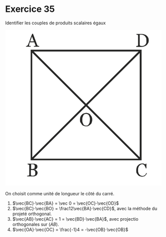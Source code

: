 # Exercice 35

Identifier les couples de produits scalaires égaux

![carré avec diagonales](Ex35.png)

On choisit comme unité de longueur le côté du carré.

1. $\vec{BC}⋅\vec{BA} = \vec 0 = \vec{OC}⋅\vec{OD}$
2. $\vec{BC}⋅\vec{BO} = \frac12\vec{BA}⋅\vec{CD}$, avec la méthode du projeté orthogonal.
3. $\vec{AB}⋅\vec{AC} = 1 = \vec{BD}⋅\vec{BA}$, avec projectio orthogonales sur $(AB)$.
4. $\vec{OA}⋅\vec{OC} = \frac{-1}4 = -\vec{OB}⋅\vec{OB}$